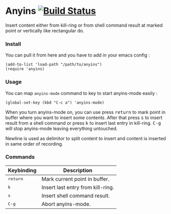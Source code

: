 # Anyins [![Build Status](https://travis-ci.org/antham/anyins.png?branch=master)](https://travis-ci.org/antham/anyins)

Insert content either from kill-ring or from shell command result at marked point or vertically like rectangular do.

### Install

You can pull it from here and you have to add in your emacs config :

```elisp
(add-to-list 'load-path "/path/to/anyins")
(require 'anyins)
```

### Usage

You can map `anyins-mode` command to key to start anyins-mode easily :

```elisp
(global-set-key (kbd "C-c a") 'anyins-mode)
```

When you turn anyins-mode on, you can use press <kbd>return</kbd> to mark point in buffer where you want to insert some contents. After that press <kbd>s</kbd> to insert result from a shell command or press <kbd>k</kbd> to insert last entry in kill-ring. <kbd>C-g</kbd> will stop anyins-mode leaving everything untouched.

Newline is used as delimitor to split content to insert and content is inserted in same order of recording.

### Commands

Keybinding         | Description
-------------------|------------------------------------------------------------
<kbd>return</kbd>  | Mark current point in buffer.
<kbd>k</kbd>       | Insert last entry from kill-ring.
<kbd>s</kbd>       | Insert shell command result.
<kbd>C-g</kbd>     | Abort anyins-mode.
